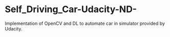 # Self_Driving_Car-Udacity-ND-
Implementation of OpenCV and DL to automate car in simulator provided by Udacity.
